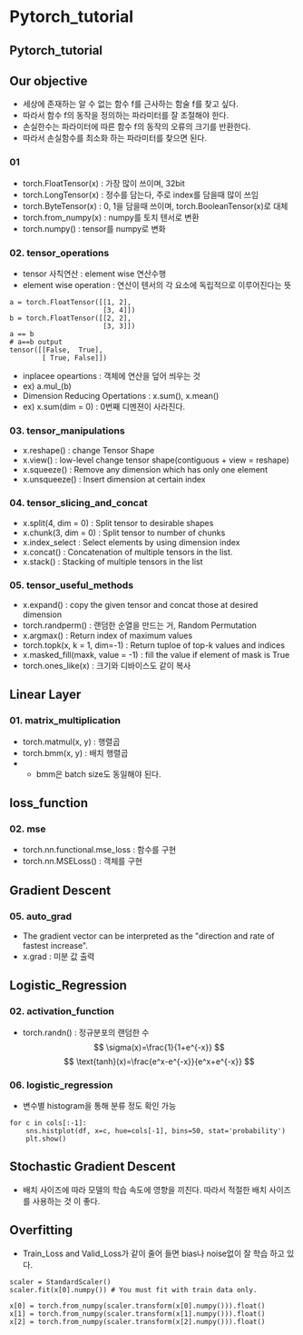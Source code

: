 # Pytorch_tutorial
## Pytorch_tutorial

## Our objective
- 세상에 존재하는 알 수 없는 함수 f를 근사하는 함술 f를 찾고 싶다.
- 따라서 함수 f의 동작을 정의하는 파라미터를 잘 조절해야 한다.
- 손실한수는 파라미터에 따른 함수 f의 동작의 오류의 크기를 반환한다.
- 따라서 손실함수를 최소화 하는 파라미터를 찾으면 된다.

### 01
- torch.FloatTensor(x) : 가장 많이 쓰이며, 32bit
- torch.LongTensor(x) : 정수를 담는다, 주로 index를 담을때 많이 쓰임
- torch.ByteTensor(x) : 0, 1을 담을때 쓰이며, torch.BooleanTensor(x)로 대체
- torch.from_numpy(x) : numpy를 토치 텐서로 변환
- torch.numpy() : tensor를 numpy로 변화

### 02. tensor_operations
- tensor 사칙연산 : element wise 연산수행
- element wise operation : 연산이 텐서의 각 요소에 독립적으로 이루어진다는 뜻
``` python3
a = torch.FloatTensor([[1, 2],
                       [3, 4]])
b = torch.FloatTensor([[2, 2],
                       [3, 3]])
a == b
# a==b output
tensor([[False,  True],
        [ True, False]])
```
- inplacee opeartions : 객체에 연산을 덮어 씌우는 것
- ex) a.mul_(b)
- Dimension Reducing Opertations : x.sum(), x.mean()
- ex) x.sum(dim = 0) : 0번째 디멘젼이 사라진다.

### 03. tensor_manipulations
- x.reshape() : change Tensor Shape
- x.view() : low-level change tensor shape(contiguous + view = reshape)
- x.squeeze() : Remove any dimension which has only one element
- x.unsqueeze() : Insert dimension at certain index

### 04. tensor_slicing_and_concat
- x.split(4, dim = 0) : Split tensor to desirable shapes
- x.chunk(3, dim = 0) : Split tensor to number of chunks
- x.index_select : Select elements by using dimension index
- x.concat() : Concatenation of multiple tensors in the list.
- x.stack() : Stacking of multiple tensors in the list

### 05. tensor_useful_methods
- x.expand() : copy the given tensor and concat those at desired dimension
- torch.randperm() : 랜덤한 순열을 만드는 거, Random Permutation
- x.argmax() : Return index of maximum values
- torch.topk(x, k = 1, dim=-1) : Return tuploe of top-k values and indices
- x.masked_fill(maxk, value = -1) : fill the value if element of mask is True
- torch.ones_like(x) : 크기와 디바이스도 같이 복사

## Linear Layer
### 01. matrix_multiplication
- torch.matmul(x, y) : 행렬곱
- torch.bmm(x, y) : 배치 행렬곱
- * bmm은 batch size도 동일해야 된다.

## loss_function
### 02. mse
- torch.nn.functional.mse_loss : 함수를 구현
- torch.nn.MSELoss() : 객체를 구현

## Gradient Descent
### 05. auto_grad
- The gradient vector can be interpreted as the "direction and rate of fastest increase".
- x.grad : 미분 값 출력

## Logistic_Regression
### 02. activation_function
- torch.randn() : 정규분포의 랜덤한 수
$$
\sigma(x)=\frac{1}{1+e^{-x}}
$$
$$
\text{tanh}(x)=\frac{e^x-e^{-x}}{e^x+e^{-x}}
$$
### 06. logistic_regression
- 변수별 histogram을 통해 분류 정도 확인 가능
``` python3
for c in cols[:-1]:
    sns.histplot(df, x=c, hue=cols[-1], bins=50, stat='probability')
    plt.show()
```

## Stochastic Gradient Descent
- 배치 사이즈에 따라 모델의 학습 속도에 영향을 끼친다. 따라서 적절한 배치 사이즈를 사용하는 것 이 좋다.

## Overfitting
- Train_Loss and Valid_Loss가 같이 줄어 들면 bias나 noise없이 잘 학습 하고 있다.
``` python3
scaler = StandardScaler()
scaler.fit(x[0].numpy()) # You must fit with train data only.

x[0] = torch.from_numpy(scaler.transform(x[0].numpy())).float()
x[1] = torch.from_numpy(scaler.transform(x[1].numpy())).float()
x[2] = torch.from_numpy(scaler.transform(x[2].numpy())).float()
```